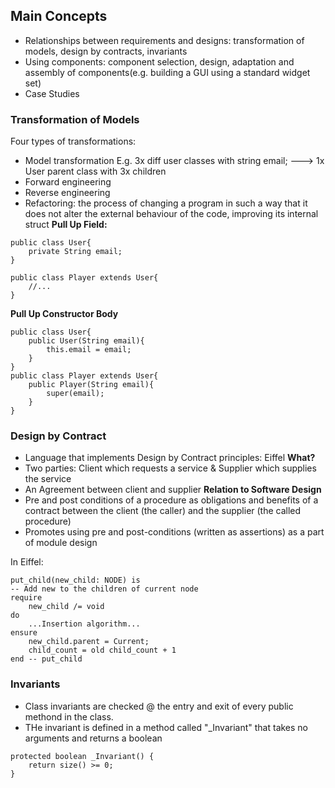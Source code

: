 ## Main Concepts
- Relationships between requirements and designs: transformation of models, design by contracts, invariants
- Using components: component selection, design, adaptation and assembly of components(e.g. building a GUI using a standard widget set)
- Case Studies

### Transformation of Models
Four types of transformations:
- Model transformation
E.g.
3x diff user classes with string email;
--->
1x User parent class with 3x children
- Forward engineering
- Reverse engineering
- Refactoring: the process of changing a program in such a way that it does not alter the external behaviour of the code, improving its internal struct
__Pull Up Field:__ 
```
public class User{
    private String email;
}

public class Player extends User{
    //...
}
```
__Pull Up Constructor Body__
```
public class User{
    public User(String email){
        this.email = email;
    }
}
public class Player extends User{
    public Player(String email){
        super(email);
    }
}
```
### Design by Contract
- Language that implements Design by Contract principles: Eiffel
__What?__
- Two parties: Client which requests a service & Supplier which supplies the service
- An Agreement between client and supplier
__Relation to Software Design__
- Pre and post conditions of a procedure as obligations and benefits of a contract between the client (the caller) and the supplier (the called procedure)
- Promotes using pre and post-conditions (written as assertions) as a part of module design

In Eiffel:
```
put_child(new_child: NODE) is
-- Add new to the children of current node
require
    new_child /= void
do
    ...Insertion algorithm...
ensure
    new_child.parent = Current;
    child_count = old child_count + 1
end -- put_child
```
### Invariants
- Class invariants are checked @ the entry and exit of every public methond in the class.
- THe invariant is defined in a method called "_Invariant" that takes no arguments and returns a boolean
```
protected boolean _Invariant() {
    return size() >= 0;
}
```






